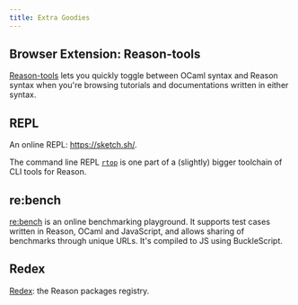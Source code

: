```yaml
---
title: Extra Goodies
---
```


## Browser Extension: Reason-tools

[Reason-tools](https://github.com/reasonml/reason-tools) lets you quickly toggle between OCaml syntax and Reason syntax when you're browsing tutorials and documentations written in either syntax.

## REPL

An online REPL: https://sketch.sh/.

The command line REPL [`rtop`](https://github.com/reasonml/reason-cli) is one part of a (slightly) bigger toolchain of CLI tools for Reason.

## re:bench

[re:bench](https://rebench.github.io) is an online benchmarking playground. It supports test cases written in Reason, OCaml and JavaScript, and allows sharing of benchmarks through unique URLs. It's compiled to JS using BuckleScript.

## Redex

[Redex](https://redex.github.io): the Reason packages registry.
